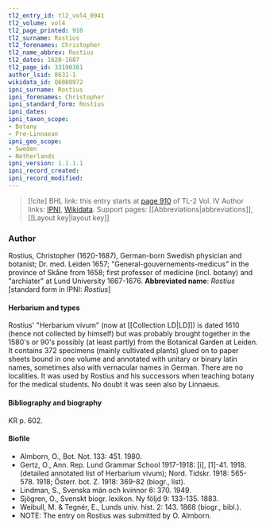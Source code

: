 ```yaml
---
tl2_entry_id: tl2_vol4_0941
tl2_volume: vol4
tl2_page_printed: 910
tl2_surname: Rostius
tl2_forenames: Christopher
tl2_name_abbrev: Rostius
tl2_dates: 1620-1687
tl2_page_id: 33190381
author_lsid: 8631-1
wikidata_id: Q6080972
ipni_surname: Rostius
ipni_forenames: Christopher
ipni_standard_form: Rostius
ipni_dates: 
ipni_taxon_scope: 
- Botany
- Pre-Linnaean
ipni_geo_scope: 
- Sweden
- Netherlands
ipni_version: 1.1.1.1
ipni_record_created: 
ipni_record_modified:
---
```


> [!cite] BHL link: this entry starts at [page 910](https://www.biodiversitylibrary.org/page/33190381) of TL-2 Vol. IV
> Author links: [IPNI](https://www.ipni.org/a/8631-1), [Wikidata](https://www.wikidata.org/wiki/Q6080972). Support pages: [[Abbreviations|abbreviations]], [[Layout key|layout key]]

### Author

Rostius, Christopher (1620-1687), German-born Swedish physician and botanist; Dr. med. Leiden 1657; "General-gouvernements-medicus" in the province of Skåne from 1658; first professor of medicine (incl. botany) and "archiater" at Lund University 1667-1676. 
**Abbreviated name**: *Rostius* \[standard form in IPNI: *Rostius*\]

#### Herbarium and types

Rostius' "Herbarium vivum" (now at [[Collection LD|LD]]) is dated 1610 (hence not collected by himself) but was probably brought together in the 1580's or 90's possibly (at least partly) from the Botanical Garden at Leiden. It contains 372 specimens (mainly cultivated plants) glued on to paper sheets bound in one volume and annotated with unitary or binary latin names, sometimes also with vernacular names in German. There are no localities. It was used by Rostius and his successors when teaching botany for the medical students. No doubt it was seen also by Linnaeus.

#### Bibliography and biography

KR p. 602.

#### Biofile

- Almborn, O., Bot. Not. 133: 451. 1980.
- Gertz, O., Ann. Rep. Lund Grammar School 1917-1918: \[i\], \[1\]-41. 1918. (detailed annotated list of Herbarium vivum); Nord. Tidskr. 1918: 565-578. 1918; Österr. bot. Z. 1918: 369-82 (biogr., list).
- Lindman, S., Svenska män och kvinnor 6: 370. 1949.
- Sjögren, O., Svenskt biogr. lexikon. Ny följd 9: 133-135. 1883.
- Weibull, M. & Tegnér, E., Lunds univ. hist. 2: 143. 1868 (biogr., bibl.).
- NOTE: The entry on Rostius was submitted by O. Almborn.

